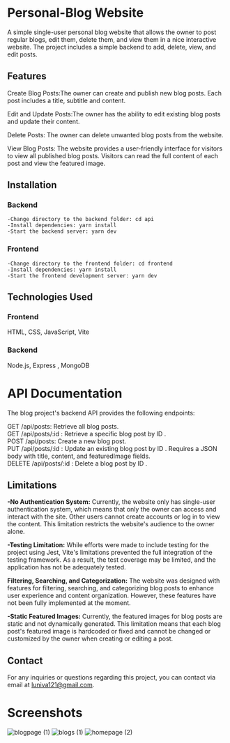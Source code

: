 # Personal-Blog Website

A simple single-user personal blog website that allows the owner to post regular blogs, edit them, delete them, and view them in a nice interactive website. The project includes a simple backend to add, delete, view, and edit posts.

## Features
Create Blog Posts:The owner can create and publish new blog posts. Each post includes a title, subtitle and content.

Edit and Update Posts:The owner has the ability to edit existing blog posts and update their content.

Delete Posts: The owner can delete unwanted blog posts from the website.

View Blog Posts: The website provides a user-friendly interface for visitors to view all published blog posts. Visitors can read the full content of each post and view the featured image.

## Installation
  ### Backend
    -Change directory to the backend folder: cd api
    -Install dependencies: yarn install
    -Start the backend server: yarn dev
  ### Frontend
    -Change directory to the frontend folder: cd frontend
    -Install dependencies: yarn install
    -Start the frontend development server: yarn dev

## Technologies Used
 ### Frontend
  HTML, CSS, JavaScript, Vite 
  ### Backend
  Node.js, Express , MongoDB 




# API Documentation
The blog project's backend API provides the following endpoints:<br/>

 GET /api/posts:  Retrieve all blog posts.<br/>
 GET /api/posts/:id :  Retrieve a specific blog post by ID .<br/>
 POST /api/posts: Create a new blog post. <br/>
 PUT /api/posts/:id : Update an existing blog post by ID . Requires a JSON body with title, content, and featuredImage fields.<br/>
 DELETE /api/posts/:id : Delete a blog post by ID .<br/>

## Limitations
  **-No Authentication System:**  Currently, the website only has single-user authentication system, which means that only the owner can access and interact with the site. Other users cannot create accounts or log in to        view the content. This limitation restricts the website's audience to the owner alone.<br/>
  
  **-Testing Limitation:**  While efforts were made to include testing for the project using Jest, Vite's limitations prevented the full integration of the testing framework. As a result, the test coverage may be limited, and  the application has not be adequately tested.<br/>
  
  **Filtering, Searching, and Categorization:** The website was designed with features for filtering, searching, and categorizing blog posts to enhance user experience and content organization. However, these features have not been fully implemented at the moment. <br/>
  
  **-Static Featured Images:** Currently, the featured images for blog posts are static and not dynamically generated. This limitation means that each blog post's featured image is hardcoded or fixed and cannot be changed or customized by the owner when creating or editing a post. <br/>



## Contact
For any inquiries or questions regarding this project, you can contact via email at luniva121@gmail.com.

# Screenshots<br/>

![blogpage (1)](https://github.com/zeph11/Personal-Blog/assets/67690169/fa3e6df8-b76d-419b-9f2a-7175b899ddbc)
![blogs (1)](https://github.com/zeph11/Personal-Blog/assets/67690169/7bd12611-c59f-4b64-9524-40c31cf2f593)
![homepage (2)](https://github.com/zeph11/Personal-Blog/assets/67690169/c6f8e866-2b6a-4453-ae2c-c1c1a162d434)
